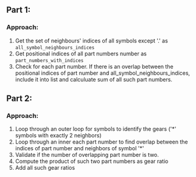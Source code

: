 ## Part 1:

### Approach:

1. Get the set of neighbours' indices of all symbols except '.' as `all_symbol_neighbours_indices`
2. Get positional indices of all part numbers number as `part_numbers_with_indices`
3. Check for each part number. If there is an overlap between the positional indices of part number and all_symbol_neighbours_indices, include it into list and calculuate sum of all such part numbers.

## Part 2:

### Approach:

1. Loop through an outer loop for symbols to identify the gears ('\*' symbols with exactly 2 neighbors)
2. Loop through an inner each part number to find overlap between the indices of part number and neighbors of symbol '\*'
3. Validate if the number of overlapping part number is two.
4. Compute the product of such two part numbers as gear ratio
5. Add all such gear ratios
